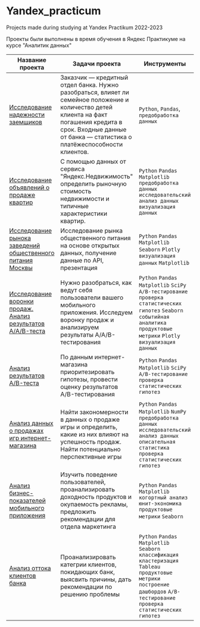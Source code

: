 # Yandex_practicum
Projects made during studying at Yandex Practikum 2022-2023

Проекты были выполнены в время обучения в Яндекс Практикуме на курсе "Аналитик данных"

 Название проекта | Задачи проекта | Инструменты |
| -------------------- | --------------------- |---------------------------|
| [Исследование надежности заемщиков](https://github.com/Alexander-1380/Yandex_practicum/blob/main/Предобработка%20данных%20-%20Исследование_надежности_заемщиков.ipynb "Заголовок ссылки") | Заказчик — кредитный отдел банка. Нужно разобраться, влияет ли семейное положение и количество детей клиента на факт погашения кредита в срок. Входные данные от банка — статистика о платёжеспособности клиентов. | `Python`, `Pandas`, `предобработка данных` |
| [Исследование объявлений о продаже квартир](Исследовательский_анализ_данных_Исследование_объявлений_о_продаже_квартир.ipynb "Заголовок ссылки") | C помощью данных от сервиса "Яндекс.Недвижимость" определить рыночную стоимость недвижимости и типичные характеристики квартир. | `Python` `Pandas` `Matplotlib` `предобработка данных` `исследовательский анализ данных` `визуализация данных` |
| [Исследование рынока заведений общественного питания Москвы](Исследование_рынка_заведений_общественного_питания_Москвы.ipynb) | Исследование рынка общественного питания на основе открытых данных, получение данные по API, презентация | `Python` `Pandas` `Matplotlib` `Seaborn` `Plotly` `визуализация данных` `Matplotlib` |
| [Исследование воронки продаж. Анализ результатов A/A/B-теста](Исследование_воронки_продаж_Анализ_результатов_A_A_B_теста_ipynb".ipynb) | Нужно разобраться, как ведут себя пользователи вашего мобильного приложения. Исследуем воронку продаж и анализируем результаты A/A/B-тестирования | `Python` `Pandas` `Matplotlib` `SciPy` `A/B-тестирование` `проверка статистических гипотез` `Seaborn` `событийная аналитика` `продуктовые метрики` `Plotly` `визуализация данных`  |
| [Анализ результатов A/B-теста](Анализ_результатов_A_B_теста_ipynb".ipynb) | По данным интернет-магазина приоритезировать гипотезы, провести оценку результатов A/B-тестирования  | `Python` `Pandas` `Matplotlib` `SciPy` `A/B-тестирование проверка статистических гипотез` |
| [Анализ данных о продажах игр интернет-магазина](Анализ_данных_о_продажах_игр_интернет_магазина.ipynb) | Найти закономерности в данных о продаже игры и определить, какие из них влияют на успешность продаж. Найти потенциально перспективные игры | `Python` `Pandas` `Matplotlib` `NumPy` `предобработка данных` `исследовательский анализ данных` `описательная статистика` `проверка статистических гипотез` |
| [Анализ бизнес-показателей мобильного приложения ](Анализ_бизнес_показателей_приложения.ipynb) | Изучить поведение пользователей, проанализировать доходность продуктов и окупаемость рекламы, предложить рекомендации для отдела маркетинга|`Python` `Pandas` `Matplotlib` `когортный анализ` `юнит-экономика` `продуктовые метрики` `Seaborn` |
| [Анализ оттока клиентов банка](Анализ_оттока_клиентов_банка_Метанпром.ipynb) | Проанализировать категрии клиентов, покидающих банк, выясвить причины, дать рекомендации по решению проблемы | `Python` `Pandas` `Matplotlib` `Seaborn` `классификация` `кластеризация` `Tableau` `продуктовые метрики` `построение дашбордов` `A/B-тестирование` `проверка статистических гипотез` |
